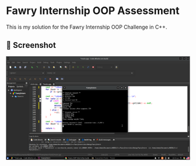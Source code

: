 # Fawry Internship OOP Assessment

This is my solution for the Fawry Internship OOP Challenge in C++.

## 🧾 Screenshot

![Checkout Screenshot](./Screenshot_2025-07-12_01-30-35.png)

